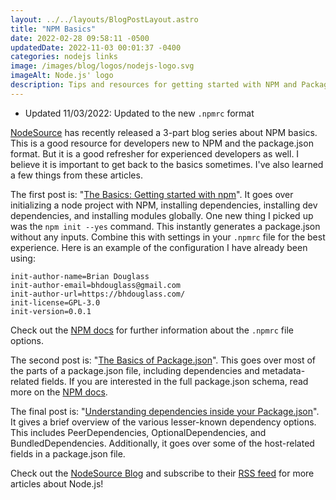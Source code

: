 ```yaml
---
layout: ../../layouts/BlogPostLayout.astro
title: "NPM Basics"
date: 2022-02-28 09:58:11 -0500
updatedDate: 2022-11-03 00:01:37 -0400
categories: nodejs links
image: /images/blog/logos/nodejs-logo.svg
imageAlt: Node.js' logo
description: Tips and resources for getting started with NPM and Package.json.
---
```


- Updated 11/03/2022: Updated to the new `.npmrc` format

[NodeSource](https://nodesource.com/) has recently released a 3-part blog series
about NPM basics. This is a good resource for developers new to NPM and the package.json
format. But it is a good refresher for experienced developers as well. I believe
it is important to get back to the basics sometimes. I've also learned a few things
from these articles.

The first post is: "[The Basics: Getting started with npm](https://nodesource.com/blog/the-basics-getting-started-with-npm)".
It goes over initializing a node project with NPM, installing dependencies, installing
dev dependencies, and installing modules globally. One new thing I picked up was the
`npm init --yes` command. This instantly generates a package.json without any inputs.
Combine this with settings in your `.npmrc` file for the best experience. Here is an example
of the configuration I have already been using:

```plaintext
init-author-name=Brian Douglass
init-author-email=bhdouglass@gmail.com
init-author-url=https://bhdouglass.com/
init-license=GPL-3.0
init-version=0.0.1
```

Check out the [NPM docs](https://docs.npmjs.com/cli/v8/using-npm/config#init-author-email)
for further information about the `.npmrc` file options.

The second post is: "[The Basics of Package.json](https://nodesource.com/blog/the-basics-of-package-json)".
This goes over most of the parts of a package.json file, including dependencies
and metadata-related fields. If you are interested in the full package.json schema,
read more on the [NPM docs](https://docs.npmjs.com/cli/v8/configuring-npm/package-json).

The final post is: "[Understanding dependencies inside your Package.json](https://nodesource.com/blog/understanding-dependencies-inside-your-packagejson)".
It gives a brief overview of the various lesser-known dependency options. This includes
PeerDependencies, OptionalDependencies, and BundledDependencies. Additionally,
it goes over some of the host-related fields in a package.json file.

Check out the [NodeSource Blog](https://nodesource.com/blog) and subscribe to their
[RSS feed](https://nodesource.com/blog/rss) for more articles about Node.js!
